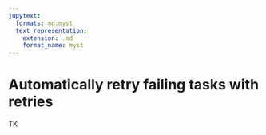 ```yaml
---
jupytext:
  formats: md:myst
  text_representation:
    extension: .md
    format_name: myst
---
```


# Automatically retry failing tasks with retries

TK
